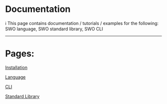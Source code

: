 # Documentation

<aside>
ℹ️ This page contains documentation / tutorials / examples for the following: SWO language, SWO standard library, SWO CLI

</aside>

---

# Pages:

[Installation](Documentation%202fc9117d645f475fba9140278701c2a2/Installation%20e0e520ab7f7c49deaea4c82abb078882.md)

[Language](Documentation%202fc9117d645f475fba9140278701c2a2/Language%20c60568c8a13e4ae88e41c404fd727d57.md)

[CLI](Documentation%202fc9117d645f475fba9140278701c2a2/CLI%2097856545e5a64299bb42f78b62f6dfb7.md)

[Standard Library](Documentation%202fc9117d645f475fba9140278701c2a2/Standard%20Library%208d6a8fa174324480b461be071719507c.md)